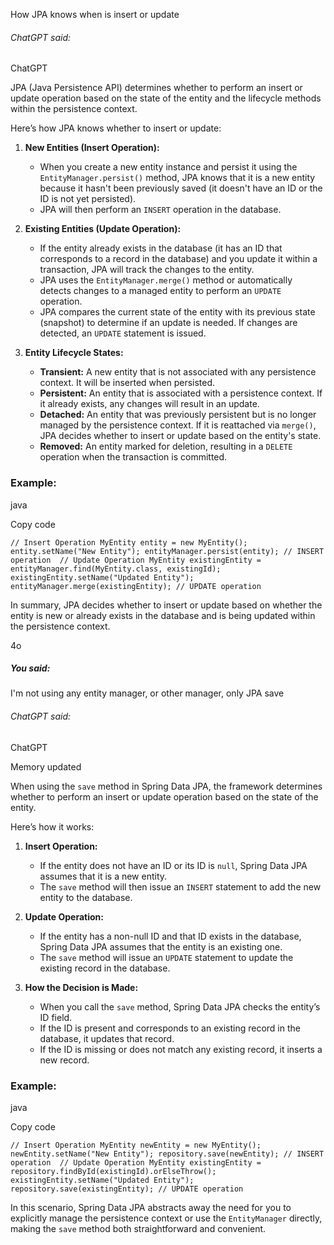 How JPA knows when is insert or update

###### ChatGPT said:

ChatGPT

JPA (Java Persistence API) determines whether to perform an insert or update operation based on the state of the entity and the lifecycle methods within the persistence context.

Here’s how JPA knows whether to insert or update:

1. **New Entities (Insert Operation):**
    
    - When you create a new entity instance and persist it using the `EntityManager.persist()` method, JPA knows that it is a new entity because it hasn't been previously saved (it doesn't have an ID or the ID is not yet persisted).
    - JPA will then perform an `INSERT` operation in the database.
2. **Existing Entities (Update Operation):**
    
    - If the entity already exists in the database (it has an ID that corresponds to a record in the database) and you update it within a transaction, JPA will track the changes to the entity.
    - JPA uses the `EntityManager.merge()` method or automatically detects changes to a managed entity to perform an `UPDATE` operation.
    - JPA compares the current state of the entity with its previous state (snapshot) to determine if an update is needed. If changes are detected, an `UPDATE` statement is issued.
3. **Entity Lifecycle States:**
    
    - **Transient:** A new entity that is not associated with any persistence context. It will be inserted when persisted.
    - **Persistent:** An entity that is associated with a persistence context. If it already exists, any changes will result in an update.
    - **Detached:** An entity that was previously persistent but is no longer managed by the persistence context. If it is reattached via `merge()`, JPA decides whether to insert or update based on the entity's state.
    - **Removed:** An entity marked for deletion, resulting in a `DELETE` operation when the transaction is committed.

### Example:

java

Copy code

`// Insert Operation MyEntity entity = new MyEntity(); entity.setName("New Entity"); entityManager.persist(entity); // INSERT operation  // Update Operation MyEntity existingEntity = entityManager.find(MyEntity.class, existingId); existingEntity.setName("Updated Entity"); entityManager.merge(existingEntity); // UPDATE operation`

In summary, JPA decides whether to insert or update based on whether the entity is new or already exists in the database and is being updated within the persistence context.

4o

##### You said:

I'm not using any entity manager, or other manager, only JPA save

###### ChatGPT said:

ChatGPT

Memory updated

When using the `save` method in Spring Data JPA, the framework determines whether to perform an insert or update operation based on the state of the entity.

Here’s how it works:

1. **Insert Operation:**
    
    - If the entity does not have an ID or its ID is `null`, Spring Data JPA assumes that it is a new entity.
    - The `save` method will then issue an `INSERT` statement to add the new entity to the database.
2. **Update Operation:**
    
    - If the entity has a non-null ID and that ID exists in the database, Spring Data JPA assumes that the entity is an existing one.
    - The `save` method will issue an `UPDATE` statement to update the existing record in the database.
3. **How the Decision is Made:**
    
    - When you call the `save` method, Spring Data JPA checks the entity’s ID field.
    - If the ID is present and corresponds to an existing record in the database, it updates that record.
    - If the ID is missing or does not match any existing record, it inserts a new record.

### Example:

java

Copy code

`// Insert Operation MyEntity newEntity = new MyEntity(); newEntity.setName("New Entity"); repository.save(newEntity); // INSERT operation  // Update Operation MyEntity existingEntity = repository.findById(existingId).orElseThrow(); existingEntity.setName("Updated Entity"); repository.save(existingEntity); // UPDATE operation`

In this scenario, Spring Data JPA abstracts away the need for you to explicitly manage the persistence context or use the `EntityManager` directly, making the `save` method both straightforward and convenient.